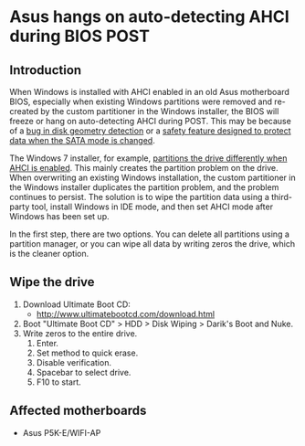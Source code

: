# Asus hangs on auto-detecting AHCI during BIOS POST

## Introduction

When Windows is installed with AHCI enabled in an old Asus motherboard BIOS, especially when existing Windows partitions were removed and re-created by the custom partitioner in the Windows installer, the BIOS will freeze or hang on auto-detecting AHCI during POST. This may be because of a [bug in disk geometry detection](https://social.technet.microsoft.com/Forums/windows/en-US/0185fced-0564-412f-8e10-bec37d020c81/windows-7-64bit-rtm-hang-up-at-bios-boot-auto-detecting-ahci#dddc726f-0439-4a00-a9dd-9547b3810f80) or a [safety feature designed to protect data when the SATA mode is changed](https://www.cnet.com/forums/discussions/why-hdd-is-not-working-in-ahci-mode-594898/).

The Windows 7 installer, for example, [partitions the drive differently when AHCI is enabled](https://social.technet.microsoft.com/Forums/windows/en-US/0185fced-0564-412f-8e10-bec37d020c81/windows-7-64bit-rtm-hang-up-at-bios-boot-auto-detecting-ahci#dbf341c1-4aa0-4c90-9f3b-9496303ef90a). This mainly creates the partition problem on the drive. When overwriting an existing Windows installation, the custom partitioner in the Windows installer duplicates the partition problem, and the problem continues to persist. The solution is to wipe the partition data using a third-party tool, install Windows in IDE mode, and then set AHCI mode after Windows has been set up.

In the first step, there are two options. You can delete all partitions using a partition manager, or you can wipe all data by writing zeros the drive, which is the cleaner option.

## Wipe the drive

1. Download Ultimate Boot CD:
    * http://www.ultimatebootcd.com/download.html
2. Boot "Ultimate Boot CD" > HDD > Disk Wiping > Darik's Boot and Nuke.
3. Write zeros to the entire drive.
    1. Enter.
    2. Set method to quick erase.
    3. Disable verification.
    4. Spacebar to select drive.
    5. F10 to start.
    
## Affected motherboards

* Asus P5K-E/WIFI-AP
